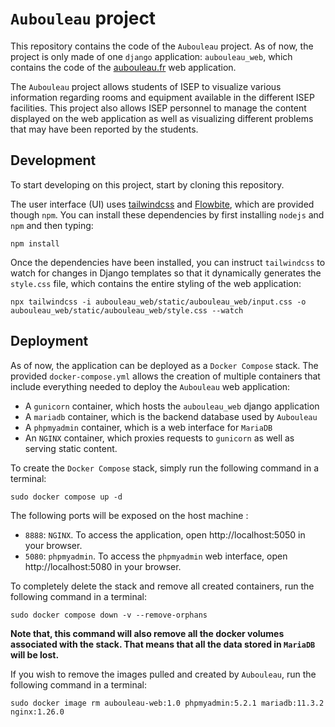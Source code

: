 # `Aubouleau` project

This repository contains the code of the `Aubouleau` project. As of now, the project is only made of one `django` application: `aubouleau_web`, which contains the code of the [aubouleau.fr](https://aubouleau.fr) web application.

The `Aubouleau` project allows students of ISEP to visualize various information regarding rooms and equipment available in the different ISEP facilities.
This project also allows ISEP personnel to manage the content displayed on the web application as well as visualizing different problems that may have been reported by the students.

## Development

To start developing on this project, start by cloning this repository.

The user interface (UI) uses [tailwindcss](https://tailwindcss.com/) and [Flowbite](https://flowbite.com/), which are provided though `npm`. You can install these dependencies by first installing `nodejs` and `npm` and then typing:
```shell
npm install
```

Once the dependencies have been installed, you can instruct `tailwindcss` to watch for changes in Django templates so that it dynamically generates the `style.css` file, which contains the entire styling of the web application:
```shell
npx tailwindcss -i aubouleau_web/static/aubouleau_web/input.css -o aubouleau_web/static/aubouleau_web/style.css --watch
```

## Deployment

As of now, the application can be deployed as a `Docker Compose` stack. The provided `docker-compose.yml` allows the creation of multiple containers that include everything needed to deploy the `Aubouleau` web application:
- A `gunicorn` container, which hosts the `aubouleau_web` django application
- A `mariadb` container, which is the backend database used by `Aubouleau`
- A `phpmyadmin` container, which is a web interface for `MariaDB`
- An `NGINX` container, which proxies requests to `gunicorn` as well as serving static content.

To create the `Docker Compose` stack, simply run the following command in a terminal:
```shell
sudo docker compose up -d
```

The following ports will be exposed on the host machine :

- `8888`: `NGINX`. To access the application, open http://localhost:5050 in your browser.
- `5080`: `phpmyadmin`. To access the `phpmyadmin` web interface, open http://localhost:5080 in your browser.

To completely delete the stack and remove all created containers, run the following command in a terminal:
```shell
sudo docker compose down -v --remove-orphans
```

**Note that, this command will also remove all the docker volumes associated with the stack. That means that all the data stored in `MariaDB` will be lost.**

If you wish to remove the images pulled and created by `Aubouleau`, run the following command in a terminal:
```shell
sudo docker image rm aubouleau-web:1.0 phpmyadmin:5.2.1 mariadb:11.3.2 nginx:1.26.0
```
